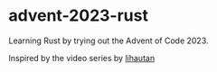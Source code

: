 # advent-2023-rust

Learning Rust by trying out the Advent of Code 2023.

Inspired by the video series by [lihautan](https://youtube.com/playlist?list=PLoKaNN3BjQX2FDpJJZWZW7HAAcX_a9wYW&si=DWny0EX8hOU-WHrx)
